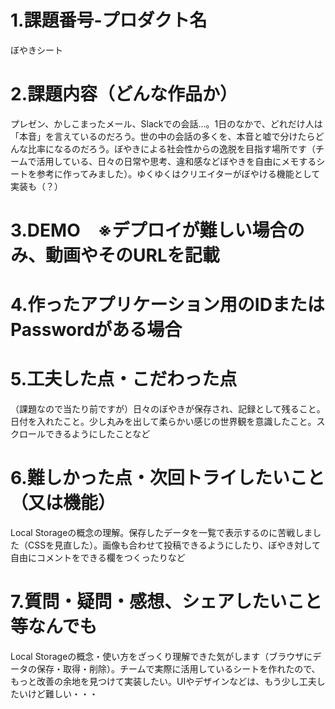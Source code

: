 # 1.課題番号-プロダクト名
ぼやきシート

# 2.課題内容（どんな作品か）
プレゼン、かしこまったメール、Slackでの会話...。1日のなかで、どれだけ人は「本音」を言えているのだろう。世の中の会話の多くを、本音と嘘で分けたらどんな比率になるのだろう。ぼやきによる社会性からの逸脱を目指す場所です（チームで活用している、日々の日常や思考、違和感などぼやきを自由にメモするシートを参考に作ってみました）。ゆくゆくはクリエイターがぼやける機能として実装も（？）

# 3.DEMO　※デプロイが難しい場合のみ、動画やそのURLを記載
# 4.作ったアプリケーション用のIDまたはPasswordがある場合
# 5.工夫した点・こだわった点
（課題なので当たり前ですが）日々のぼやきが保存され、記録として残ること。日付を入れたこと。少し丸みを出して柔らかい感じの世界観を意識したこと。スクロールできるようにしたことなど
# 6.難しかった点・次回トライしたいこと（又は機能）
Local Storageの概念の理解。保存したデータを一覧で表示するのに苦戦しました（CSSを見直した）。画像も合わせて投稿できるようにしたり、ぼやき対して自由にコメントをできる欄をつくったりなど

# 7.質問・疑問・感想、シェアしたいこと等なんでも
Local Storageの概念・使い方をざっくり理解できた気がします（ブラウザにデータの保存・取得・削除）。チームで実際に活用しているシートを作れたので、もっと改善の余地を見つけて実装したい。UIやデザインなどは、もう少し工夫したいけど難しい・・・
